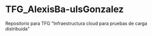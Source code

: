 # TFG_AlexisBa-ulsGonzalez
Repositorio para TFG "Infraestructura cloud para pruebas de carga distribuida"
